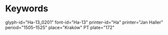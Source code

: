 # Keywords
glyph-id="Ha-13_0201"
font-id="Ha-13"
printer-id="Ha"
printer="Jan Haller"
period="1505–1525"
place="Kraków"
PT plate="172"
